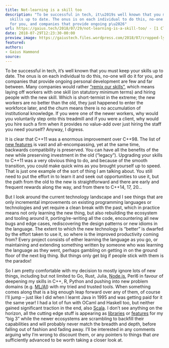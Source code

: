 ```yaml
---
title: Not-learning is a skill too
description: "To be successful in tech, it\u2019s well known that you must keep your
  skills up to date. The onus is on each individual to do this, no-one will do it
  for you, and companies that provide ongoing p\u2026"
url: https://gaius.tech/2018/07/29/not-learning-is-a-skill-too/ - [1 Client error: Timeout was reached]
date: 2018-07-29T12:23:30-00:00
preview_image: https://gaiustech.files.wordpress.com/2018/07/cropped-lynx.jpg?w=180
featured:
authors:
- Gaius Hammond
source:
---
```


<p>To be successful in tech, it&rsquo;s well known that you must keep your skills up to date. The onus is on each individual to do this, no-one will do it for you, and companies that provide ongoing personal development are few and far between. Many companies would rather <a href="https://www.theregister.co.uk/2018/02/06/ibm_retracts_agreed_voluntary_redundancies/">&ldquo;remix our skills&rdquo;</a>, which means laying off workers with one skill (on statutory minimum terms) and hiring people with the new skill. Which is short-termist in the extreme; the new workers are no better than the old, they just happened to enter the workforce later, and the churn means there is no accumulation of institutional knowledge. If you were one of the newer workers, why would you voluntarily step onto this treadmill and if you were a client, why would you hire such a firm when it provides no value-add over just hiring the staff you need yourself? Anyway, I digress.</p>
<p>It is clear that C++11 was a enormous improvement over C++98. The list of <a href="https://smartbear.com/blog/develop/the-biggest-changes-in-c11-and-why-you-should-care/">new features</a> is vast and all-encompassing, yet at the same time, backwards compatibility is preserved. You can have all the benefits of the new while preserving investment in the old (&ldquo;legacy&rdquo;). Upgrading your skills to C++11 was a very obvious thing to do, and because of the smooth transition, you could make quick wins as you brought yourself up to speed. That is just one example of the sort of thing I am talking about. You still need to put the effort in to learn it and seek out opportunities to use it, but the path from the old to the new is straightforward and there are early and frequent rewards along the way, and from there to C++14, 17, 20&hellip;</p>
<p>But I look around the current technology landscape and I see things that are only incremental improvements on existing programming languages or technologies and yet require a clean break with the past, which in practice means not only learning the new thing, but also rebuilding the ecosystem and tooling around it, porting/re-writing all the code, encountering all new bugs and edge cases, rediscovering the design patterns or new idioms in the language. The extent to which the new technology is &ldquo;better&rdquo; is dwarfed by the effort taken to use it, so where is the improved productivity coming from? Every project consists of either learning the language as you go, or maintaining and extending something written by someone who was learning the language as they went, perhaps gambling on getting in on the ground floor of the next big thing. But things only get big if people stick with them is the paradox!</p>
<p>So I am pretty comfortable with my decision to mostly ignore lots of new things, including but not limited to Go, Rust, Julia, <a href="https://blogs.msdn.microsoft.com/devops/2018/07/18/protecting-our-users-from-the-npm-eslint-package-breach/">Node.js</a>, Perl6 in favour of deepening my skills in C++, R, Python and pushing into new problem domains (e.g. <a href="https://www.microsoft.com/en-us/cognitive-toolkit/">ML/AI</a>) with my tried and trusted tools. When something comes along that is a big enough leap forward over any of them, of course I&rsquo;ll jump &ndash; just like I did when I learnt Java in 1995 and was getting paid for it the same year! I had a lot of fun with OCaml and Haskell too, but neither gained significant traction in the end, also <a href="https://gaiustech.wordpress.com/2011/06/15/scala-quickstart-for-oracle-dbas/ - [404 Not Found]">Scala</a>. I don&rsquo;t see anything on the horizon, all the cutting edge stuff is appearing as <a href="https://devblogs.nvidia.com/seven-things-numba/">libraries</a> or <a href="https://en.wikipedia.org/wiki/C++20">features</a> for my &ldquo;big 3&rdquo; while the newer ecosystems are scrambling to backfill their capabilities and will probably never match the breadth and depth, before falling out of fashion and fading away. I&rsquo;ll be interested in any comments arguing why I&rsquo;m wrong to discount them, or any pointers to things that <i>are</i> sufficiently advanced to be worth taking a closer look at.</p>

